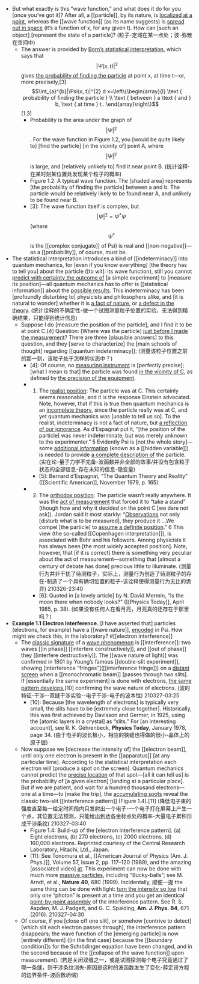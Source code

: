 - But what exactly is this “wave function,” and what does it do for you [once you’ve got it]? After all, a [[particle]], by its nature, is [localized at a point](((1OEniqfOu))), whereas the [[wave function]] (as its name suggests) is [spread out in space](((U24HzqPt5))) (it’s a function of x, for any given t). How can [such an object] [represent the state of a particle]? 
(粒子-定域在某一点处；波-弥散在空间中)
    - The answer is provided by [Born’s statistical interpretation](((ofW5-difs))), which says that $$|\Psi(x, t)|^{2}$$ gives [the probability of finding the particle](((pS8u7ULkU))) at point x, at time t—or, more precisely,[3]
$$\int_{a}^{b}|\Psi(x, t)|^{2} d x=\left\{\begin{array}{l}
\text { probability of finding the particle } \\
\text { between } a \text { and } b, \text { at time } t .
\end{array}\right\}$$   (1.3)
        - Probability is the area under the graph of $$\left| \Psi \right|^2$$. For the wave function in Figure 1.2, you [would be quite likely to] [find the particle] [in the vicinity of] point A, where $$\left| \Psi \right|^2$$ is large, and [relatively unlikely to] find it near point B.
(统计诠释-在某时刻某位置处发现某个粒子的概率)
        - Figure 1.2: A typical wave function. The [shaded area] represents [the probability of finding the particle] between a and b. The particle would be relatively likely to be found near A, and unlikely to be found near B.
        - [3]: The wave function itself is complex, but $$|\Psi|^{2}=\Psi^{*} \Psi$$ (where $$\Psi^{*}$$ is the [[complex conjugate]] of Psi) is real and [[non-negative]]—as a [[probability]], of course, must be.
- The statistical interpretation introduces a kind of [[indeterminacy]] into quantum mechanics, for [even if you know everything] [the theory has to tell you] about the particle ([to wit]: its wave function), still you cannot [predict with certainty the outcome of](((7ZoP-gUlu))) [a simple experiment] to [measure its position]—all quantum mechanics has to offer is [[statistical information]] about the [possible results](((vK2D2Dgch))). This indeterminacy has been [profoundly disturbing to] physicists and philosophers alike, and [it is natural to wonder] whether it is [a fact of nature](((VC9F4aeHd))), or [a defect in the theory](((M84mgmRmh))).
(统计诠释的不确定性-做一个试图测量粒子位置的实验，无法得到精确结果，只能得到统计信息)
    - Suppose I do [measure the position of the particle], and I find it to be at point C.[4] Question: [Where was the particle] [just before I made the measurement]([[measurement]])? There are three [plausible answers] to this question, and they [serve to characterize] the [main schools of thought] regarding [[quantum indeterminacy]]:
(测量该粒子位置之前的那一刻，该粒子处于怎样的状态中？)
        - [4]: Of course, no [measuring instrument](((Mf4v9xiUt))) is [perfectly precise]; [what I mean is that] the particle was found [in the vicinity of C](((afmjgIxLt))), as defined by [the precision of the equipment](((6TpzWWvh-))).
        - 1. The [realist position](((uuuf2gELQ))): The particle was at C. This certainly seems reasonable, and it is the response Einstein advocated. Note, however, that if this is true then quantum mechanics is an [incomplete theory](((Jvpb8miNt))), since the particle really was at C, and yet quantum mechanics was [unable to tell us so]. To the realist, indeterminacy is not a fact of nature, but [a reflection of our ignorance](((gsdUMUn1m))). As d’Espagnat put it, “[the position of the particle] was never indeterminate, but was merely unknown to the experimenter.” 5 Evidently Psi is [not the whole story]—some [additional information](((UwWAAnKNa))) (known as a [[hidden variable]]) is needed to provide [a complete description of](((lKKCqteVB))) the particle.
(实在论-量子力学不完备-波函数并非全部的故事/并没有包含粒子状态的全部信息-存在未知的信息-隐变量)
            - [5]: Bernard d’Espagnat, “The Quantum Theory and Reality” ([[Scientific American]], November 1979, p. 165).
        - 2. The [orthodox position](((op9ZUg4HR))): The particle wasn’t really anywhere. It was the [act of measurement](((GmVCaGX7A))) that forced it to “take a stand” (though how and why it decided on the point C [we dare not ask]). Jordan said it most starkly: “[Observations]([[observation]]) not only [disturb what is to be measured], they produce it …We compel [the particle] to [assume a definite position](((xCkXJ-pgy))).” 6 This view (the so-called [[Copenhagen interpretation]]), is associated with Bohr and his followers. Among physicists it has always been [the most widely accepted position]. Note, however, that [if it is correct] there is something very peculiar about the act of measurement—something that [almost a century of debate has done] precious little to illuminate.
(测量行为并非干扰了待测粒子，实际上，测量行为创造了待测粒子的存在-制造了一个具有确切位置的粒子-该诠释使得测量行为无比的诡异)
210326-23:40
            - [6]: Quoted in [a lovely article] by N. David Mermin, “Is the moon there when nobody looks?” ([[Physics Today]], April 1985, p. 38).
(如果没有任何人在看月亮，月亮真的还存在于那里吗？)
- **Example 1.1
Electron Interference.** [I have asserted that] particles (electrons, for example) have a [[wave nature]], [encoded](((D_5CGNDP0))) in Psi. How might we check this, in the laboratory? #[[electron interference]]
    - The [classic signature](((kXi8RxCFn))) of a [wave phenomenon](((Ednby9pHc))) is [[interference]]: two waves [[in phase]] [[interfere constructively]], and [[out of phase]] they [[interfere destructively]]. The [[wave nature of light]] was confirmed in 1801 by Young’s famous [[double-slit experiment]], showing [interference “fringes”]([[interference fringe]]) on a [distant screen](((0GjoQLbIV))) when a [[monochromatic beam]] [passes through two slits]. If [essentially the same experiment] is done with electrons, [the same pattern develops](((cgdxKHAXs))),[10] confirming the wave nature of electrons.
(波的特征-干涉--双缝干涉实验--电子干涉-电子的波本性)
210327-03:25
        - [10]: Because [the wavelength of electrons] is typically very small, the slits have to be [extremely close together]. Historically, this was first achieved by Davisson and Germer, in 1925, using the [atomic layers in a crystal] as “slits.” For [an interesting account], see R. K. Gehrenbeck, __Physics Today__, January 1978, page 34.
(由于电子的波长极小，相应的狭缝也得做的很小-晶体上的原子层)
    - Now suppose we [decrease the intensity of] the [[electron beam]], until only one electron is present in the [[apparatus]] [at any particular time]. According to the statistical interpretation each electron will [produce a spot on the screen]. Quantum mechanics cannot predict the [precise location](((xCkXJ-pgy))) of that spot—[all it can tell us] is the probability of [a given electron] [landing at a particular place]. But if we are patient, and wait for a hundred thousand electrons—one at a time—to [make the trip], the [accumulating spots](((XO8MXI827))) reveal the classic two-slit [[interference pattern]] (Figure 1.4).[11]
(降低电子束的强度直至每一给定时间段内只发射出一个电子-一个电子打在屏幕上产生一个点，其位置无法预测，只能给出到达各坐标点处的概率-大量电子累积形成干涉条纹)
210327-03:40
        - Figure 1.4: Build-up of the [electron interference pattern]. (a) Eight electrons, (b) 270 electrons, (c) 2000 electrons, (d) 160,000 electrons. Reprinted courtesy of the Central Research Laboratory, Hitachi, Ltd., Japan.
        - [11]: See Tonomura et al., [[American Journal of Physics (Am. J. Phys.)]], Volume 57, Issue 2, pp. 117–120 (1989), and the amazing [associated video] [at](www.hitachi.com/rd/portal/highlight/quantum/doubleslit/). This experiment can now be done with much more [massive particles](((2D5EypdAd))), including “Bucky-balls”; see M. Arndt, et al., __Nature__ **40**, 680 (1999). Incidentally, 顺便一提 the same thing can be done with light: [turn the intensity so low](((UJWop3vAN))) that only one “photon” is present at a time and you get an identical [point-by-point assembly](((5IIP5I-a2))) of the interference pattern. See R. S. Aspden, M. J. Padgett, and G. C. Spalding, __Am. J. Phys.__ **84**, 671 (2016).
210327-04:30
    - Of course, if you [close off one slit], or somehow [contrive to detect] [which slit each electron passes through], the interference pattern disappears; the wave function of the [emerging particle] is now [entirely different] ([in the first case] because the [[boundary condition]]s for the Schrödinger equation have been changed, and in the second because of the [[collapse of the wave function]] upon measurement). 
(若是关闭双缝之一，或是试图探测每个电子究竟通过了哪一条缝，则干涉条纹消失-原因是这时的波函数发生了变化-薛定谔方程的边界条件-波函数坍缩)
